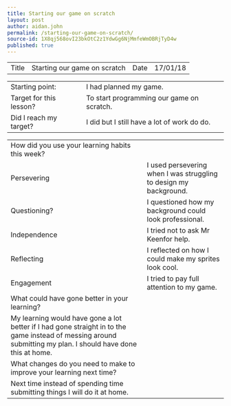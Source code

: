 ```yaml
---
title: Starting our game on scratch
layout: post
author: aidan.john
permalink: /starting-our-game-on-scratch/
source-id: 1X8qj568ovI23bkOtC2z1YdwGg6NjMmfeWmOBRjTyD4w
published: true
---
```

<table>
  <tr>
    <td>Title</td>
    <td>Starting our game on scratch</td>
    <td>Date</td>
    <td>17/01/18</td>
  </tr>
</table>


<table>
  <tr>
    <td>Starting point:</td>
    <td>I had planned my game.</td>
  </tr>
  <tr>
    <td>Target for this lesson?</td>
    <td>To start programming our game on scratch.</td>
  </tr>
  <tr>
    <td>Did I reach my target? </td>
    <td>I did but I still have a lot of work do do.</td>
  </tr>
</table>


<table>
  <tr>
    <td>How did you use your learning habits this week?</td>
    <td></td>
  </tr>
  <tr>
    <td>Persevering</td>
    <td>I used persevering when I was struggling to design my background.</td>
  </tr>
  <tr>
    <td>Questioning?</td>
    <td>I questioned how my background could look professional.</td>
  </tr>
  <tr>
    <td>Independence</td>
    <td>I tried not to ask Mr Keenfor help.</td>
  </tr>
  <tr>
    <td>Reflecting</td>
    <td>I reflected on how I could make my sprites look cool.</td>
  </tr>
  <tr>
    <td>Engagement</td>
    <td>I tried to pay full attention to my game.</td>
  </tr>
  <tr>
    <td>What could have gone better in your learning?</td>
    <td></td>
  </tr>
  <tr>
    <td>My learning would have gone a lot better if I had gone straight in to the game instead of messing around submitting my plan. I should have done this at home.</td>
    <td></td>
  </tr>
  <tr>
    <td>What changes do you need to make to improve your learning next time?</td>
    <td></td>
  </tr>
  <tr>
    <td>Next time instead of spending time submitting things I will do it at home.</td>
    <td></td>
  </tr>
</table>


